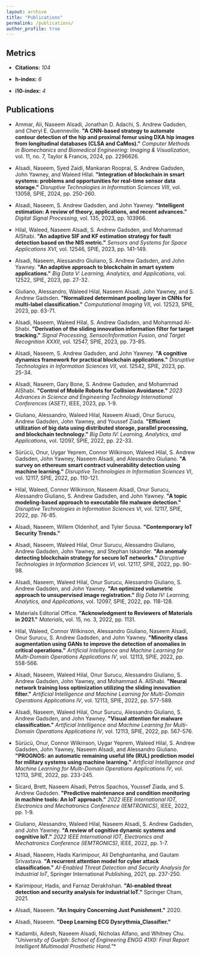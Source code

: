 ```yaml
---
layout: archive
title: "Publications"
permalink: /publications/
author_profile: true
---
```



## Metrics 

* **Citations:** *104*  

* **h-index:** *6* 

* **i10-index:** *4*

## Publications

- Ammar, Ali, Naseem Alsadi, Jonathan D. Adachi, S. Andrew Gadsden, and Cheryl E. Quenneville. **"A CNN-based strategy to automate contour detection of the hip and proximal femur using DXA hip images from longitudinal databases (CLSA and CaMos)."** *Computer Methods in Biomechanics and Biomedical Engineering: Imaging & Visualization*, vol. 11, no. 7, Taylor & Francis, 2024, pp. 2296626.

- Alsadi, Naseem, Syed Zaidi, Mankaran Rooprai, S. Andrew Gadsden, John Yawney, and Waleed Hilal. **"Integration of blockchain in smart systems: problems and opportunities for real-time sensor data storage."** *Disruptive Technologies in Information Sciences VIII*, vol. 13058, SPIE, 2024, pp. 250-260.

- Alsadi, Naseem, S. Andrew Gadsden, and John Yawney. **"Intelligent estimation: A review of theory, applications, and recent advances."** *Digital Signal Processing*, vol. 135, 2023, pp. 103966.

- Hilal, Waleed, Naseem Alsadi, S. Andrew Gadsden, and Mohammad AlShabi. **"An adaptive SIF and KF estimation strategy for fault detection based on the NIS metric."** *Sensors and Systems for Space Applications XVI*, vol. 12546, SPIE, 2023, pp. 141-149.

- Alsadi, Naseem, Alessandro Giuliano, S. Andrew Gadsden, and John Yawney. **"An adaptive approach to blockchain in smart system applications."** *Big Data V: Learning, Analytics, and Applications*, vol. 12522, SPIE, 2023, pp. 27-32.

- Giuliano, Alessandro, Waleed Hilal, Naseem Alsadi, John Yawney, and S. Andrew Gadsden. **"Normalized determinant pooling layer in CNNs for multi-label classification."** *Computational Imaging VII*, vol. 12523, SPIE, 2023, pp. 63-71.

- Alsadi, Naseem, Waleed Hilal, S. Andrew Gadsden, and Mohammad Al-Shabi. **"Derivation of the sliding innovation information filter for target tracking."** *Signal Processing, Sensor/Information Fusion, and Target Recognition XXXII*, vol. 12547, SPIE, 2023, pp. 73-85.

- Alsadi, Naseem, S. Andrew Gadsden, and John Yawney. **"A cognitive dynamics framework for practical blockchain applications."** *Disruptive Technologies in Information Sciences VII*, vol. 12542, SPIE, 2023, pp. 25-34.

- Alsadi, Naseem, Gary Bone, S. Andrew Gadsden, and Mohammad AlShabi. **"Control of Mobile Robots for Collision Avoidance."** *2023 Advances in Science and Engineering Technology International Conferences (ASET)*, IEEE, 2023, pp. 1-9.

- Giuliano, Alessandro, Waleed Hilal, Naseem Alsadi, Onur Surucu, Andrew Gadsden, John Yawney, and Youssef Ziada. **"Efficient utilization of big data using distributed storage, parallel processing, and blockchain technology."** *Big Data IV: Learning, Analytics, and Applications*, vol. 12097, SPIE, 2022, pp. 22-33.

- Sürücü, Onur, Uygar Yeprem, Connor Wilkinson, Waleed Hilal, S. Andrew Gadsden, John Yawney, Naseem Alsadi, and Alessandro Giuliano. **"A survey on ethereum smart contract vulnerability detection using machine learning."** *Disruptive Technologies in Information Sciences VI*, vol. 12117, SPIE, 2022, pp. 110-121.

- Hilal, Waleed, Connor Wilkinson, Naseem Alsadi, Onur Surucu, Alessandro Giuliano, S. Andrew Gadsden, and John Yawney. **"A topic modeling-based approach to executable file malware detection."** *Disruptive Technologies in Information Sciences VI*, vol. 12117, SPIE, 2022, pp. 76-85.

- Alsadi, Naseem, Willem Oldenhof, and Tyler Sousa. **"Contemporary IoT Security Trends."**

- Alsadi, Naseem, Waleed Hilal, Onur Surucu, Alessandro Giuliano, Andrew Gadsden, John Yawney, and Stephan Iskander. **"An anomaly detecting blockchain strategy for secure IoT networks."** *Disruptive Technologies in Information Sciences VI*, vol. 12117, SPIE, 2022, pp. 90-98.

- Alsadi, Naseem, Waleed Hilal, Onur Surucu, Alessandro Giuliano, S. Andrew Gadsden, and John Yawney. **"An optimized volumetric approach to unsupervised image registration."** *Big Data IV: Learning, Analytics, and Applications*, vol. 12097, SPIE, 2022, pp. 118-128.

- Materials Editorial Office. **"Acknowledgment to Reviewers of Materials in 2021."** *Materials*, vol. 15, no. 3, 2022, pp. 1131.

- Hilal, Waleed, Connor Wilkinson, Alessandro Giuliano, Naseem Alsadi, Onur Surucu, S. Andrew Gadsden, and John Yawney. **"Minority class augmentation using GANs to improve the detection of anomalies in critical operations."** *Artificial Intelligence and Machine Learning for Multi-Domain Operations Applications IV*, vol. 12113, SPIE, 2022, pp. 558-566.

- Alsadi, Naseem, Waleed Hilal, Onur Surucu, Alessandro Giuliano, S. Andrew Gadsden, John Yawney, and Mohammad A. AlShabi. **"Neural network training loss optimization utilizing the sliding innovation filter."** *Artificial Intelligence and Machine Learning for Multi-Domain Operations Applications IV*, vol. 12113, SPIE, 2022, pp. 577-589.

- Alsadi, Naseem, Waleed Hilal, Onur Surucu, Alessandro Giuliano, S. Andrew Gadsden, and John Yawney. **"Visual attention for malware classification."** *Artificial Intelligence and Machine Learning for Multi-Domain Operations Applications IV*, vol. 12113, SPIE, 2022, pp. 567-576.

- Sürücü, Onur, Connor Wilkinson, Uygar Yeprem, Waleed Hilal, S. Andrew Gadsden, John Yawney, Naseem Alsadi, and Alessandro Giuliano. **"PROGNOS: an automatic remaining useful life (RUL) prediction model for military systems using machine learning."** *Artificial Intelligence and Machine Learning for Multi-Domain Operations Applications IV*, vol. 12113, SPIE, 2022, pp. 233-245.

- Sicard, Brett, Naseem Alsadi, Petros Spachos, Youssef Ziada, and S. Andrew Gadsden. **"Predictive maintenance and condition monitoring in machine tools: An IoT approach."** *2022 IEEE International IOT, Electronics and Mechatronics Conference (IEMTRONICS)*, IEEE, 2022, pp. 1-9.

- Giuliano, Alessandro, Waleed Hilal, Naseem Alsadi, S. Andrew Gadsden, and John Yawney. **"A review of cognitive dynamic systems and cognitive IoT."** *2022 IEEE International IOT, Electronics and Mechatronics Conference (IEMTRONICS)*, IEEE, 2022, pp. 1-7.

- Alsadi, Naseem, Hadis Karimipour, Ali Dehghantanha, and Gautam Srivastava. **"A recurrent attention model for cyber attack classification."** *AI-Enabled Threat Detection and Security Analysis for Industrial IoT*, Springer International Publishing, 2021, pp. 237-250.

- Karimipour, Hadis, and Farnaz Derakhshan. **"AI-enabled threat detection and security analysis for industrial IoT."** Springer Cham, 2021.

- Alsadi, Naseem. **"An Inquiry Concerning Just Punishment."** 2020.

- Alsadi, Naseem. **"Deep Learning ECG Dysrythmia_Classifier."**

- Kadambi, Adesh, Naseem Alsadi, Nicholas Alfano, and Whitney Chu. **"University of Guelph: School of Engineering ENGG* 41X0: Final Report Intelligent Multimodal Prosthetic Hand."**
